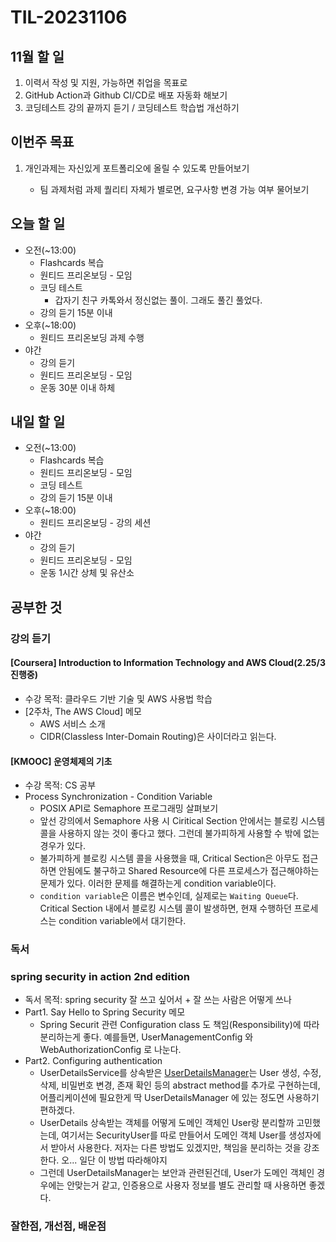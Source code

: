 # TIL-20231106

## 11월 할 일

1. 이력서 작성 및 지원, 가능하면 취업을 목표로
2. GitHub Action과 Github CI/CD로 배포 자동화 해보기
3. 코딩테스트 강의 끝까지 듣기 / 코딩테스트 학습법 개선하기

## 이번주 목표

1. 개인과제는 자신있게 포트폴리오에 올릴 수 있도록 만들어보기

   - 팀 과제처럼 과제 퀄리티 자체가 별로면, 요구사항 변경 가능 여부 물어보기

## 오늘 할 일

- 오전(~13:00)
  - Flashcards 복습
  - 원티드 프리온보딩 - 모임
  - 코딩 테스트
    - 갑자기 친구 카톡와서 정신없는 풀이. 그래도 풀긴 풀었다.
  - 강의 듣기 15분 이내
- 오후(~18:00)
  - 원티드 프리온보딩 과제 수행
- 야간
  - 강의 듣기
  - 원티드 프리온보딩 - 모임
  - 운동 30분 이내 하체

## 내일 할 일

- 오전(~13:00)
  - Flashcards 복습
  - 원티드 프리온보딩 - 모임
  - 코딩 테스트
  - 강의 듣기 15분 이내
- 오후(~18:00)
  - 원티드 프리온보딩 - 강의 세션
- 야간
  - 강의 듣기
  - 원티드 프리온보딩 - 모임
  - 운동 1시간 상체 및 유산소

## 공부한 것

### 강의 듣기

#### [Coursera] Introduction to Information Technology and AWS Cloud(2.25/3 진행중)

- 수강 목적: 클라우드 기반 기술 및 AWS 사용법 학습
- [2주차, The AWS Cloud] 메모
  - AWS 서비스 소개
  - CIDR(Classless Inter-Domain Routing)은 사이더라고 읽는다.

#### [KMOOC] 운영체제의 기초

- 수강 목적: CS 공부
- Process Synchronization - Condition Variable
  - POSIX API로 Semaphore 프로그래밍 살펴보기
  - 앞선 강의에서 Semaphore 사용 시 Ciritical Section 안에서는 블로킹 시스템 콜을 사용하지 않는 것이 좋다고 했다. 그런데 불가피하게 사용할 수 밖에 없는 경우가 있다.
  - 불가피하게 블로킹 시스템 콜을 사용했을 때, Critical Section은 아무도 접근하면 안됨에도 불구하고 Shared Resource에 다른 프로세스가 접근해야하는 문제가 있다. 이러한 문제를 해결하는게 condition variable이다.
  - `condition variable`은 이름은 변수인데, 실제로는 `Waiting Queue`다. Critical Section 내에서 블로킹 시스템 콜이 발생하면, 현재 수행하던 프로세스는 condition variable에서 대기한다.

### 독서

### spring security in action 2nd edition

- 독서 목적: spring security 잘 쓰고 싶어서 + 잘 쓰는 사람은 어떻게 쓰나
- Part1. Say Hello to Spring Security 메모
  - Spring Securit 관련 Configuration class 도 책임(Responsibility)에 따라 분리하는게 좋다. 예를들면, UserManagementConfig 와 WebAuthorizationConfig 로 나눈다.
- Part2. Configuring authentication
  - UserDetailsService를 상속받은 [UserDetailsManager](https://github.com/spring-projects/spring-security/blob/main/core/src/main/java/org/springframework/security/provisioning/UserDetailsManager.java)는 User 생성, 수정, 삭제, 비밀번호 변경, 존재 확인 등의 abstract method를 추가로 구현하는데, 어플리케이션에 필요한게 딱 UserDetailsManager 에 있는 정도면 사용하기 편하겠다.
  - UserDetails 상속받는 객체를 어떻게 도메인 객체인 User랑 분리할까 고민했는데, 여기서는 SecurityUser를 따로 만들어서 도메인 객체 User를 생성자에서 받아서 사용한다. 저자는 다른 방법도 있겠지만, 책임을 분리하는 것을 강조한다. 오... 일단 이 방법 따라해야지
  - 그런데 UserDetailsManager는 보안과 관련된건데, User가 도메인 객체인 경우에는 안맞는거 같고, 인증용으로 사용자 정보를 별도 관리할 때 사용하면 좋겠다.

### 잘한점, 개선점, 배운점
